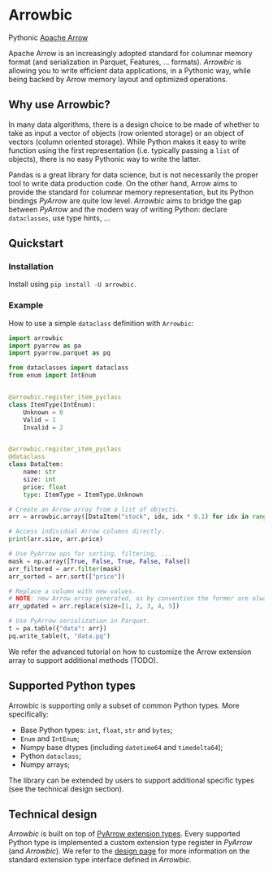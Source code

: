 # Arrowbic

<!-- ![CI](https://github.com/balancap/arrowbic/workflows/Run%20tests/badge.svg?branch=main)
[![codecov](https://codecov.io/gh/balancap/arrowbic/branch/main/graph/badge.svg)](https://codecov.io/gh/balancap/arrowbic) -->

Pythonic [Apache Arrow](https://arrow.apache.org/)

Apache Arrow is an increasingly adopted standard for columnar memory format (and serialization in Parquet, Features, ... formats). *Arrowbic* is allowing you to write efficient data applications, in a Pythonic way, while being backed by Arrow memory layout and optimized operations.

## Why use Arrowbic?

In many data algorithms, there is a design choice to be made of whether to take as input a vector of objects (row oriented storage) or an object of vectors (column oriented storage). While Python makes it easy to write function using the first representation (i.e. typically passing a `list` of objects), there is no easy Pythonic way to write the latter.

Pandas is a great library for data science, but is not necessarily the proper tool to write data production code. On the other hand, Arrow aims to provide the standard for columnar memory representation, but its Python bindings *PyArrow* are quite low level. *Arrowbic* aims to bridge the gap between *PyArrow* and the modern way of writing Python: declare `dataclasses`, use type hints, ...

## Quickstart

### Installation

Install using ```pip install -U arrowbic```.

### Example

How to use a simple `dataclass` definition with `Arrowbic`:

```python
import arrowbic
import pyarrow as pa
import pyarrow.parquet as pq

from dataclasses import dataclass
from enum import IntEnum


@arrowbic.register_item_pyclass
class ItemType(IntEnum):
    Unknown = 0
    Valid = 1
    Invalid = 2


@arrowbic.register_item_pyclass
@dataclass
class DataItem:
    name: str
    size: int
    price: float
    type: ItemType = ItemType.Unknown

# Create an Arrow array from a list of objects.
arr = arrowbic.array([DataItem("stock", idx, idx * 0.1) for idx in range(5)])

# Access individual Arrow columns directly.
print(arr.size, arr.price)

# Use PyArrow ops for sorting, filtering, ...
mask = np.array([True, False, True, False, False])
arr_filtered = arr.filter(mask)
arr_sorted = arr.sort(["price"])

# Replace a column with new values.
# NOTE: new Arrow array generated, as by convention the former are always immutable.
arr_updated = arr.replace(size=[1, 2, 3, 4, 5])

# Use PyArrow serialization in Parquet.
t = pa.table({"data": arr})
pq.write_table(t, "data.pq")
```

We refer the advanced tutorial on how to customize the Arrow extension array to support additional methods (TODO).

## Supported Python types

Arrowbic is supporting only a subset of common Python types. More specifically:
* Base Python types: `int`, `float`, `str` and `bytes`;
* `Enum` and `IntEnum`;
* Numpy base dtypes (including `datetime64` and `timedelta64`);
* Python `dataclass`;
* Numpy arrays;

The library can be extended by users to support additional specific types (see the technical design section).

## Technical design

*Arrowbic* is built on top of [PyArrow extension types](https://arrow.apache.org/docs/python/extending_types.html). Every supported Python type is implemented a custom extension type register in *PyArrow* (and *Arrowbic*). We refer to the [design page](docs/design.md) for more information on the standard extension type interface defined in *Arrowbic*.
